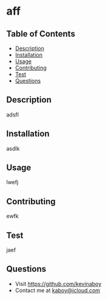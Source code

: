 # aff
  ## Table of Contents
  - [Description](#description)
  - [Installation](#installation)
  - [Usage](#usage)
  - [Contributing](#contributing)
  - [Test](#test)
  - [Questions](#questions)

  ## Description
  adsfl
  ## Installation
  asdlk
  ## Usage
  lwefj
  ## Contributing
  ewfk
  ## Test
  jaef
  ## Questions
  - Visit https://github.com/kevinaboy
  - Contact me at kaboy@icloud.com
  